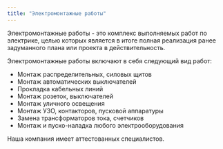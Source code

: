 ```yaml
---
title: "Электромонтажные работы"
---
```


Электромонтажные работы - это комплекс выполняемых работ по электрике, целью которых является в итоге полная реализация ранее задуманного плана или проекта в действительность.

Электромонтажные работы включают в себя следующий вид работ:

- Монтаж распределительных, силовых щитов
- Монтаж автоматических выключателей
- Прокладка кабельных линий
- Монтаж розеток, выключателей
- Монтаж уличного освещения
- Монтаж УЗО, контакторов, пусковой аппаратуры
- Замена трансформаторов тока, счетчиков
- Монтаж и пуско-наладка любого электрооборудования

Наша компания имеет аттестованных специалистов.
